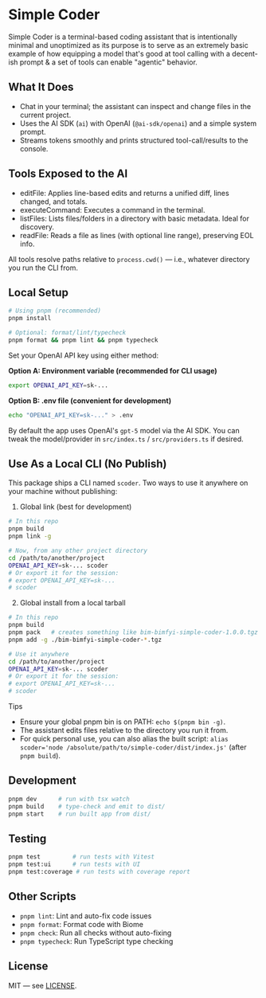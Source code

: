 # Simple Coder

Simple Coder is a terminal-based coding assistant that is intentionally minimal and unoptimized as its purpose is to serve as an extremely basic example of how equipping a model that's good at tool calling with a decent-ish prompt & a set of tools can enable "agentic" behavior.

## What It Does

- Chat in your terminal; the assistant can inspect and change files in the current project.
- Uses the AI SDK (`ai`) with OpenAI (`@ai-sdk/openai`) and a simple system prompt.
- Streams tokens smoothly and prints structured tool-call/results to the console.

## Tools Exposed to the AI

- editFile: Applies line-based edits and returns a unified diff, lines changed, and totals.
- executeCommand: Executes a command in the terminal.
- listFiles: Lists files/folders in a directory with basic metadata. Ideal for discovery.
- readFile: Reads a file as lines (with optional line range), preserving EOL info.

All tools resolve paths relative to `process.cwd()` — i.e., whatever directory you run the CLI from.

## Local Setup

```bash
# Using pnpm (recommended)
pnpm install

# Optional: format/lint/typecheck
pnpm format && pnpm lint && pnpm typecheck
```

Set your OpenAI API key using either method:

**Option A: Environment variable (recommended for CLI usage)**
```bash
export OPENAI_API_KEY=sk-...
```

**Option B: .env file (convenient for development)**
```bash
echo "OPENAI_API_KEY=sk-..." > .env
```

By default the app uses OpenAI's `gpt-5` model via the AI SDK. You can tweak the model/provider in `src/index.ts` / `src/providers.ts` if desired.

## Use As a Local CLI (No Publish)

This package ships a CLI named `scoder`. Two ways to use it anywhere on your machine without publishing:

1) Global link (best for development)

```bash
# In this repo
pnpm build
pnpm link -g

# Now, from any other project directory
cd /path/to/another/project
OPENAI_API_KEY=sk-... scoder
# Or export it for the session:
# export OPENAI_API_KEY=sk-...
# scoder
```

2) Global install from a local tarball

```bash
# In this repo
pnpm build
pnpm pack   # creates something like bim-bimfyi-simple-coder-1.0.0.tgz
pnpm add -g ./bim-bimfyi-simple-coder-*.tgz

# Use it anywhere
cd /path/to/another/project
OPENAI_API_KEY=sk-... scoder
# Or export it for the session:
# export OPENAI_API_KEY=sk-...
# scoder
```

Tips

- Ensure your global pnpm bin is on PATH: `echo $(pnpm bin -g)`.
- The assistant edits files relative to the directory you run it from.
- For quick personal use, you can also alias the built script:
  `alias scoder='node /absolute/path/to/simple-coder/dist/index.js'` (after `pnpm build`).

## Development

```bash
pnpm dev      # run with tsx watch
pnpm build    # type-check and emit to dist/
pnpm start    # run built app from dist/
```

## Testing

```bash
pnpm test         # run tests with Vitest
pnpm test:ui      # run tests with UI
pnpm test:coverage # run tests with coverage report
```

## Other Scripts

- `pnpm lint`: Lint and auto-fix code issues
- `pnpm format`: Format code with Biome
- `pnpm check`: Run all checks without auto-fixing
- `pnpm typecheck`: Run TypeScript type checking

## License

MIT — see [LICENSE](LICENSE).

